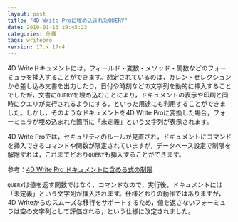 ```yaml
---
layout: post
title: "4D Write Proに埋め込まれたQUERY"
date: 2019-01-13 19:45:23
categories: 仕様 
tags: writepro
version: 17.x 17r4
---
```


4D Writeドキュメントには，フィールド・変数・メソッド・関数などのフォーミュラを挿入することができます。想定されているのは，カレントセレクションから差し込み文書を出力したり，日付や時刻などの文字列を動的に挿入することでしたが，文書に``QUERY``を埋め込むことにより，ドキュメントの表示や印刷と同時にクエリが実行されるようにする，といった用途にも利用することができました。しかし，そのようなドキュメントを4D Write Proに変換した場合，フォーミュラが埋め込まれた箇所に「未定義」という文字列が表示されます。

4D Write Proでは，セキュリティのルールが見直され，ドキュメントにコマンドを挿入できるコマンドや関数が限定されていますが，データベース設定で制限を解除すれば，これまでどおり``QUERY``も挿入することができます。

参考：[4D Write Pro ドキュメントに含める式の制限 ](https://doc.4d.com/4Dv17/4D/17/Filter-expressions-contained-in-a-4D-Write-Pro-document.300-3726276.ja.html)

``QUERY``は値を返す関数ではなく，コマンドなので，実行後，ドキュメントには「未定義」という文字列が挿入されます。仕様どおりの動作ではありますが，4D Writeからのスムーズな移行をサポートするため，値を返さないフォーミュラは空の文字列として評価される，という仕様に改定されました。
